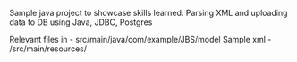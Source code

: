 Sample java project to showcase skills learned: 
Parsing XML and uploading data to DB using Java, JDBC, Postgres

Relevant files in - src/main/java/com/example/JBS/model
Sample xml - /src/main/resources/
